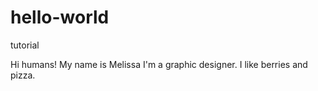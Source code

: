 # hello-world
tutorial

Hi humans!
My name is Melissa I'm a graphic designer. 
I like berries and pizza.
